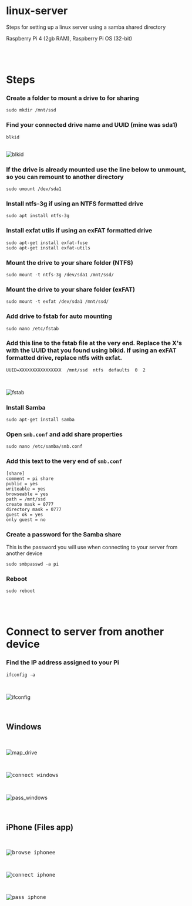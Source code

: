 # linux-server
Steps for setting up a linux server using a samba shared directory

Raspberry Pi 4 (2gb RAM), Raspberry Pi OS (32-bit)

</br>
</br>

# Steps

### Create a folder to mount a drive to for sharing
`sudo mkdir /mnt/ssd`

### Find your connected drive name and UUID (mine was sda1)
`blkid`
</br>
</br>

![blkid](blkid.png?raw=true "blkid")

### If the drive is already mounted use the line below to unmount, so you can remount to another directory
`sudo umount /dev/sda1`

### Install ntfs-3g if using an NTFS formatted drive
`sudo apt install ntfs-3g`

### Install exfat utils if using an exFAT formatted drive
`sudo apt-get install exfat-fuse` </br>
`sudo apt-get install exfat-utils`

### Mount the drive to your share folder (NTFS)
`sudo mount -t ntfs-3g /dev/sda1 /mnt/ssd/`

### Mount the drive to your share folder (exFAT)
`sudo mount -t exfat /dev/sda1 /mnt/ssd/`

### Add drive to fstab for auto mounting
`sudo nano /etc/fstab`

### Add this line to the fstab file at the very end. Replace the X's with the UUID that you found using blkid. If using an exFAT formatted drive, replace ntfs with exfat.
`UUID=XXXXXXXXXXXXXXXX  /mnt/ssd  ntfs  defaults  0  2`

</br>

![fstab](fstab.png?raw=true "fstab")

### Install Samba
`sudo apt-get install samba`

### Open `smb.conf` and add share properties
`sudo nano /etc/samba/smb.conf`

### Add this text to the very end of `smb.conf`
```
[share]
comment = pi share
public = yes
writeable = yes
browseable = yes
path = /mnt/ssd
create mask = 0777
directory mask = 0777
guest ok = yes
only guest = no
```

### Create a password for the Samba share
This is the password you will use when connecting to your server from another device

`sudo smbpasswd -a pi`

### Reboot
`sudo reboot`

</br>
</br>

# Connect to server from another device

### Find the IP address assigned to your Pi
`ifconfig -a`

</br>

![ifconfig](ifconfig.png?raw=true "ifconfig")

</br>

## Windows
</br>

![map_drive](map_drive.png?raw=true "map_drive")

</br>

<kbd>![connect_windows](connect_windows.png?raw=true "connect_windows")</kbd>

</br>

![pass_windows](pass_windows.png?raw=true "pass_windows")

</br>

## iPhone (Files app)
</br>

<kbd>![browse_iphonee](browse_iphone.png?raw=true "browse_iphone")</kbd>

</br>

<kbd>![connect_iphone](connect_iphone.png?raw=true "connect_iphone")</kbd>

</br>

<kbd>![pass_iphone](pass_iphone.png?raw=true "pass_iphone")</kbd>